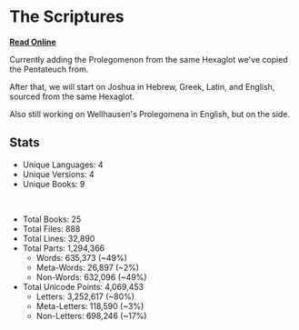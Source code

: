 # The Scriptures

**[Read Online](https://r-neal-kelly.github.io/the_scriptures/)**

Currently adding the Prolegomenon from the same Hexaglot we've copied the Pentateuch from.

After that, we will start on Joshua in Hebrew, Greek, Latin, and English, sourced from the same Hexaglot.

Also still working on Wellhausen's Prolegomena in English, but on the side.

## Stats

- Unique Languages: 4
- Unique Versions: 4
- Unique Books: 9

<br>

- Total Books: 25
- Total Files: 888
- Total Lines: 32,890
- Total Parts: 1,294,366
    - Words: 635,373 (~49%)
    - Meta-Words: 26,897 (~2%)
    - Non-Words: 632,096 (~49%)
- Total Unicode Points: 4,069,453
    - Letters: 3,252,617 (~80%)
    - Meta-Letters: 118,590 (~3%)
    - Non-Letters: 698,246 (~17%)
